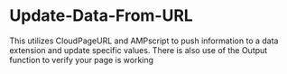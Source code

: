 # Update-Data-From-URL
This utilizes CloudPageURL and AMPscript to push information to a data extension and update specific values. There is also use of the Output function to verify your page is working 
